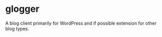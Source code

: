 glogger
=======

A blog client primarily for WordPress and if possible extension for other blog types.
